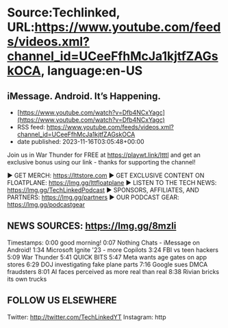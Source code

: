 # Source:Techlinked, URL:https://www.youtube.com/feeds/videos.xml?channel_id=UCeeFfhMcJa1kjtfZAGskOCA, language:en-US

## iMessage. Android. It’s Happening.
 - [https://www.youtube.com/watch?v=Dfb4NCxYagc](https://www.youtube.com/watch?v=Dfb4NCxYagc)
 - RSS feed: https://www.youtube.com/feeds/videos.xml?channel_id=UCeeFfhMcJa1kjtfZAGskOCA
 - date published: 2023-11-16T03:05:48+00:00

Join us in War Thunder for FREE at https://playwt.link/ltttl and get an exclusive bonus using our link - thanks for supporting the channel!

► GET MERCH: https://lttstore.com
► GET EXCLUSIVE CONTENT ON FLOATPLANE: https://lmg.gg/lttfloatplane
► LISTEN TO THE TECH NEWS: https://lmg.gg/TechLinkedPodcast
► SPONSORS, AFFILIATES, AND PARTNERS: https://lmg.gg/partners
► OUR PODCAST GEAR: https://lmg.gg/podcastgear

NEWS SOURCES: https://lmg.gg/8mzli
---------------------------------------------------
Timestamps:
0:00 good morning!
0:07 Nothing Chats - iMessage on Android!
1:34 Microsoft Ignite '23 - more Copilots
3:24 FBI vs teen hackers
5:09 War Thunder
5:41 QUICK BITS
5:47 Meta wants age gates on app stores
6:29 DOJ investigating fake plane parts
7:16 Google sues DMCA fraudsters
8:01 AI faces perceived as more real than real
8:38 Rivian bricks its own trucks

FOLLOW US ELSEWHERE
---------------------------------------------------  
Twitter: http://twitter.com/TechLinkedYT
Instagram: http

